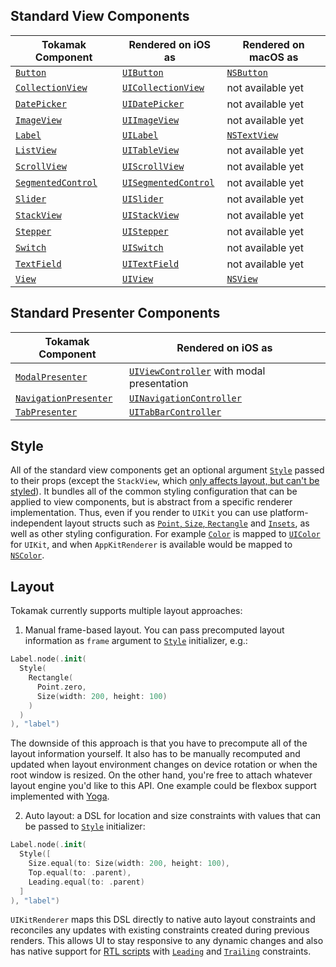 ## Standard View Components

| Tokamak Component | Rendered on iOS as | Rendered on macOS as |
|---|---|---|
| [`Button`](https://github.com/MaxDesiatov/Tokamak/blob/master/Sources/Tokamak/Components/Host/Button.swift) | [`UIButton`](https://developer.apple.com/documentation/uikit/uibutton) | [`NSButton`](https://developer.apple.com/documentation/appkit/nsbutton) |
| [`CollectionView`](https://github.com/MaxDesiatov/Tokamak/blob/master/Sources/Tokamak/Components/Host/CollectionView.swift) | [`UICollectionView`](https://developer.apple.com/documentation/uikit/uicollectionview) | not available yet |
| [`DatePicker`](https://github.com/MaxDesiatov/Tokamak/blob/master/Sources/Tokamak/Components/Host/DatePicker.swift) | [`UIDatePicker`](https://developer.apple.com/documentation/uikit/uidatepicker) | not available yet |
| [`ImageView`](https://github.com/MaxDesiatov/Tokamak/blob/master/Sources/Tokamak/Components/Host/ImageView.swift) | [`UIImageView`](https://developer.apple.com/documentation/uikit/uiimageview) | not available yet |
| [`Label`](https://github.com/MaxDesiatov/Tokamak/blob/master/Sources/Tokamak/Components/Host/Label.swift) | [`UILabel`](https://developer.apple.com/documentation/uikit/uilabel) | [`NSTextView`](https://developer.apple.com/documentation/appkit/nstextview) |
| [`ListView`](https://github.com/MaxDesiatov/Tokamak/blob/master/Sources/Tokamak/Components/Host/ListView.swift) | [`UITableView`](https://developer.apple.com/documentation/uikit/uitableview) | not available yet |
| [`ScrollView`](https://github.com/MaxDesiatov/Tokamak/blob/master/Sources/Tokamak/Components/Host/ScrollView.swift) | [`UIScrollView`](https://developer.apple.com/documentation/uikit/uiscrollview) | not available yet |
| [`SegmentedControl`](https://github.com/MaxDesiatov/Tokamak/blob/master/Sources/Tokamak/Components/Host/SegmentedControl.swift) | [`UISegmentedControl`](https://developer.apple.com/documentation/uikit/uisegmentedcontrol) | not available yet |
| [`Slider`](https://github.com/MaxDesiatov/Tokamak/blob/master/Sources/Tokamak/Components/Host/Slider.swift) | [`UISlider`](https://developer.apple.com/documentation/uikit/uislider) | not available yet |
| [`StackView`](https://github.com/MaxDesiatov/Tokamak/blob/master/Sources/Tokamak/Components/Host/StackView.swift) | [`UIStackView`](https://developer.apple.com/documentation/uikit/uistackview) | not available yet |
| [`Stepper`](https://github.com/MaxDesiatov/Tokamak/blob/master/Sources/Tokamak/Components/Host/Stepper.swift) | [`UIStepper`](https://developer.apple.com/documentation/uikit/uistepper) | not available yet |
| [`Switch`](https://github.com/MaxDesiatov/Tokamak/blob/master/Sources/Tokamak/Components/Host/Switch.swift) | [`UISwitch`](https://developer.apple.com/documentation/uikit/uiswitch) | not available yet |
| [`TextField`](https://github.com/MaxDesiatov/Tokamak/blob/master/Sources/Tokamak/Components/Host/TextField.swift) | [`UITextField`](https://developer.apple.com/documentation/uikit/uitextfield) | not available yet |
| [`View`](https://github.com/MaxDesiatov/Tokamak/blob/master/Sources/Tokamak/Components/Host/View.swift) | [`UIView`](https://developer.apple.com/documentation/uikit/uiview) | [`NSView`](https://developer.apple.com/documentation/appkit/nsview) |

## Standard Presenter Components

| Tokamak Component | Rendered on iOS as |
|---|---|
| [`ModalPresenter`](https://github.com/MaxDesiatov/Tokamak/blob/master/Sources/Tokamak/Components/Presenters/ModalPresenter.swift) | [`UIViewController`](https://developer.apple.com/documentation/uikit/uiviewcontroller) with modal presentation|
| [`NavigationPresenter`](https://github.com/MaxDesiatov/Tokamak/blob/master/Sources/Tokamak/Components/Presenters/NavigationPresenter.swift) | [`UINavigationController`](https://developer.apple.com/documentation/uikit/uinavigationcontroller) |
| [`TabPresenter`](https://github.com/MaxDesiatov/Tokamak/blob/master/Sources/Tokamak/Components/Presenters/TabPresenter.swift) | [`UITabBarController`](https://developer.apple.com/documentation/uikit/uitabbarcontroller) |

## Style

All of the standard view components get an optional argument [`Style`][style]
passed to their props (except the `StackView`, which [only affects layout, but
can't be styled](https://useyourloaf.com/blog/stack-view-background-color/)). It
bundles all of the common styling configuration that can be applied to view
components, but is abstract from a specific renderer implementation. Thus, even
if you render to `UIKit` you can use platform-independent layout structs such as
[`Point`, `Size`,
`Rectangle`](https://github.com/MaxDesiatov/Tokamak/blob/master/Sources/Tokamak/Components/Props/Rectangle.swift)
and
[`Insets`](https://github.com/MaxDesiatov/Tokamak/blob/master/Sources/Tokamak/Components/Props/Insets.swift),
as well as other styling configuration. For example
[`Color`](https://github.com/MaxDesiatov/Tokamak/blob/master/Sources/Tokamak/Components/Props/Color.swift)
is mapped to
[`UIColor`](https://developer.apple.com/documentation/uikit/uicolor) for
`UIKit`, and when `AppKitRenderer` is available would be mapped to
[`NSColor`](https://developer.apple.com/documentation/appkit/nscolor).

## Layout

Tokamak currently supports multiple layout approaches: 

1. Manual frame-based layout.  You can pass precomputed layout information as
   `frame` argument to [`Style`][style] initializer, e.g.:

```swift
Label.node(.init(
  Style(
    Rectangle(
      Point.zero, 
      Size(width: 200, height: 100)
    )
  )
), "label")
```

The downside of this approach is that you have to precompute all of the layout
information yourself. It also has to be manually recomputed and updated when
layout environment changes on device rotation or when the root window is
resized. On the other hand, you're free to attach whatever layout engine you'd
like to this API. One example could be flexbox support implemented with
[Yoga](https://github.com/facebook/yoga/tree/master/YogaKit).

2. Auto layout: a DSL for location and size constraints with values that can
be passed to [`Style`][style] initializer:

```swift
Label.node(.init(
  Style([
    Size.equal(to: Size(width: 200, height: 100), 
    Top.equal(to: .parent),
    Leading.equal(to: .parent)
  ]
), "label")
```

`UIKitRenderer` maps this DSL directly to native auto layout constraints and
reconciles any updates with existing constraints created during previous
renders. This allows UI to stay responsive to any dynamic changes and also has
native support for [RTL scripts](https://en.wikipedia.org/wiki/Right-to-left)
with [`Leading`](https://github.com/MaxDesiatov/Tokamak/blob/master/Sources/Tokamak/Components/Props/Constraint/Leading.swift) and [`Trailing`](https://github.com/MaxDesiatov/Tokamak/blob/master/Sources/Tokamak/Components/Props/Constraint/Trailing.swift) constraints.

[style]: https://github.com/MaxDesiatov/Tokamak/blob/master/Sources/Tokamak/Components/Props/Style.swift